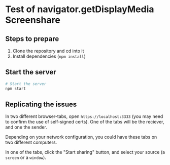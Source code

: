 # Test of navigator.getDisplayMedia Screenshare

## Steps to prepare

1. Clone the repository and cd into it
2. Install dependencies (`npm install`)

## Start the server

```bash
# Start the server
npm start
```

## Replicating the issues

In two different browser-tabs, open `https://localhost:3333` (you may need to confirm the use of self-signed certs). One of the tabs will be the reciever, and one the sender.

Depending on your network configuration, you could have these tabs on two different computers.

In one of the tabs, click the "Start sharing" button, and select your source (a `screen` or a `window`).
